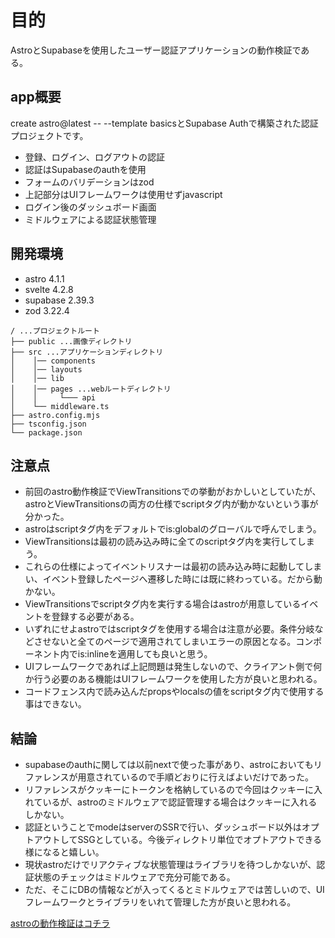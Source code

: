 # 目的

AstroとSupabaseを使用したユーザー認証アプリケーションの動作検証である。

## app概要

create astro@latest -- --template basicsとSupabase Authで構築された認証プロジェクトです。

- 登録、ログイン、ログアウトの認証
- 認証はSupabaseのauthを使用
- フォームのバリデーションはzod
- 上記部分はUIフレームワークは使用せずjavascript
- ログイン後のダッシュボード画面
- ミドルウェアによる認証状態管理

## 開発環境

- astro 4.1.1
- svelte 4.2.8
- supabase 2.39.3
- zod 3.22.4

```text
/ ...プロジェクトルート
├── public ...画像ディレクトリ
├── src ...アプリケーションディレクトリ
│    │── components
│    │── layouts
│    │── lib
│    │── pages ...webルートディレクトリ
│    │     └─── api
│    └── middleware.ts
├── astro.config.mjs
├── tsconfig.json
└── package.json
```

## 注意点

- 前回のastro動作検証でViewTransitionsでの挙動がおかしいとしていたが、astroとViewTransitionsの両方の仕様でscriptタグ内が動かないという事が分かった。
- astroはscriptタグ内をデフォルトでis:globalのグローバルで呼んでしまう。
- ViewTransitionsは最初の読み込み時に全てのscriptタグ内を実行してしまう。
- これらの仕様によってイベントリスナーは最初の読み込み時に起動してしまい、イベント登録したページへ遷移した時には既に終わっている。だから動かない。
- ViewTransitionsでscriptタグ内を実行する場合はastroが用意しているイベントを登録する必要がある。
- いずれにせよastroではscriptタグを使用する場合は注意が必要。条件分岐などさせないと全てのページで適用されてしまいエラーの原因となる。コンポーネント内でis:inlineを適用しても良いと思う。
- UIフレームワークであれば上記問題は発生しないので、クライアント側で何か行う必要のある機能はUIフレームワークを使用した方が良いと思われる。
- コードフェンス内で読み込んだpropsやlocalsの値をscriptタグ内で使用する事はできない。

## 結論

- supabaseのauthに関しては以前nextで使った事があり、astroにおいてもリファレンスが用意されているので手順どおりに行えばよいだけであった。
- リファレンスがクッキーにトークンを格納しているので今回はクッキーに入れているが、astroのミドルウェアで認証管理する場合はクッキーに入れるしかない。
- 認証ということでmodeはserverのSSRで行い、ダッシュボード以外はオプトアウトしてSSGとしている。今後ディレクトリ単位でオプトアウトできる様になると嬉しい。
- 現状astroだけでリアクティブな状態管理はライブラリを待つしかないが、認証状態のチェックはミドルウェアで充分可能である。
- ただ、そこにDBの情報などが入ってくるとミドルウェアでは苦しいので、UIフレームワークとライブラリをいれて管理した方が良いと思われる。

[astroの動作検証はコチラ](https://github.com/k-gitest/astro-basic-ui-operation)
